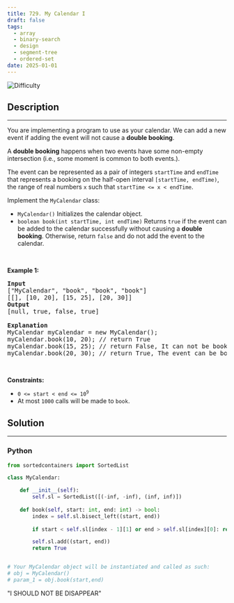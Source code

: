 ```yaml
---
title: 729. My Calendar I
draft: false
tags: 
  - array
  - binary-search
  - design
  - segment-tree
  - ordered-set
date: 2025-01-01
---
```


![Difficulty](https://img.shields.io/badge/Difficulty-Medium-blue.svg)

## Description

---
<p>You are implementing a program to use as your calendar. We can add a new event if adding the event will not cause a <strong>double booking</strong>.</p>

<p>A <strong>double booking</strong> happens when two events have some non-empty intersection (i.e., some moment is common to both events.).</p>

<p>The event can be represented as a pair of integers <code>startTime</code> and <code>endTime</code> that represents a booking on the half-open interval <code>[startTime, endTime)</code>, the range of real numbers <code>x</code> such that <code>startTime &lt;= x &lt; endTime</code>.</p>

<p>Implement the <code>MyCalendar</code> class:</p>

<ul>
	<li><code>MyCalendar()</code> Initializes the calendar object.</li>
	<li><code>boolean book(int startTime, int endTime)</code> Returns <code>true</code> if the event can be added to the calendar successfully without causing a <strong>double booking</strong>. Otherwise, return <code>false</code> and do not add the event to the calendar.</li>
</ul>

<p>&nbsp;</p>
<p><strong class="example">Example 1:</strong></p>

<pre>
<strong>Input</strong>
[&quot;MyCalendar&quot;, &quot;book&quot;, &quot;book&quot;, &quot;book&quot;]
[[], [10, 20], [15, 25], [20, 30]]
<strong>Output</strong>
[null, true, false, true]

<strong>Explanation</strong>
MyCalendar myCalendar = new MyCalendar();
myCalendar.book(10, 20); // return True
myCalendar.book(15, 25); // return False, It can not be booked because time 15 is already booked by another event.
myCalendar.book(20, 30); // return True, The event can be booked, as the first event takes every time less than 20, but not including 20.</pre>

<p>&nbsp;</p>
<p><strong>Constraints:</strong></p>

<ul>
	<li><code>0 &lt;= start &lt; end &lt;= 10<sup>9</sup></code></li>
	<li>At most <code>1000</code> calls will be made to <code>book</code>.</li>
</ul>


## Solution

---
### Python
``` py title='my-calendar-i'
from sortedcontainers import SortedList

class MyCalendar:

    def __init__(self):
        self.sl = SortedList([(-inf, -inf), (inf, inf)])
        
    def book(self, start: int, end: int) -> bool:
        index = self.sl.bisect_left((start, end))
        
        if start < self.sl[index - 1][1] or end > self.sl[index][0]: return False

        self.sl.add((start, end))    
        return True


# Your MyCalendar object will be instantiated and called as such:
# obj = MyCalendar()
# param_1 = obj.book(start,end)

```

"I SHOULD NOT BE DISAPPEAR"